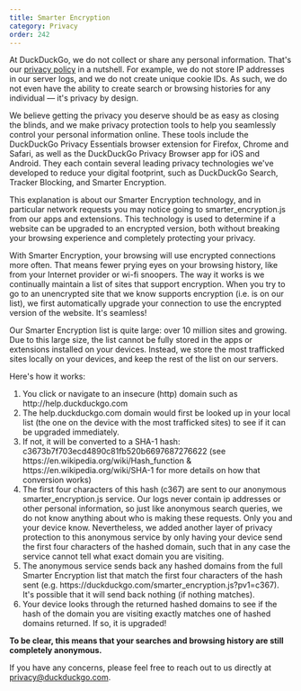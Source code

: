 ```yaml
---
title: Smarter Encryption 
category: Privacy
order: 242
---
```


<p>
    At DuckDuckGo, we do not collect or share any personal information. That's our
    <a href="https://duckduckgo.com/privacy">privacy policy</a> in a nutshell. For
    example, we do not store IP addresses in our server logs, and we do not create
    unique cookie IDs. As such, we do not even have the ability to create search or
    browsing histories for any individual — it's privacy by design.
</p>

<p>
    We believe getting the privacy you deserve should be as easy as closing the
    blinds, and we make privacy protection tools to help you seamlessly control
    your personal information online. These tools include the DuckDuckGo Privacy
    Essentials browser extension for Firefox, Chrome and Safari, as well as the
    DuckDuckGo Privacy Browser app for iOS and Android. They each contain several
    leading privacy technologies we've developed to reduce your digital footprint,
    such as DuckDuckGo Search, Tracker Blocking, and Smarter Encryption. 
</p>

<p>
    This explanation is about our Smarter Encryption technology, and in particular
    network requests you may notice going to smarter_encryption.js from our apps
    and extensions. This technology is used to determine if a website can be upgraded
    to an encrypted version, both without breaking your browsing experience
    and completely protecting your privacy.
</p>

<p>
    With Smarter Encryption, your browsing will use encrypted connections more often.
    That means fewer prying eyes on your browsing history, like from your Internet
    provider or wi-fi snoopers. The way it works is we continually maintain a list
    of sites that support encryption. When you try to go to an unencrypted site that
    we know supports encryption (i.e. is on our list), we first automatically upgrade
    your connection to use the encrypted version of the website. It's seamless!
</p>

<p>
    Our Smarter Encryption list is quite large: over 10 million sites and growing.
    Due to this large size, the list cannot be fully stored in the apps or extensions
    installed on your devices. Instead, we store the most trafficked sites locally on
    your devices, and keep the rest of the list on our servers. 
</p>

<p>
    Here's how it works:
</p>

<ol>
    <li>You click or navigate to an insecure (http) domain such as http://help.duckduckgo.com</li>
    <li>The help.duckduckgo.com domain would first be looked up in your local list (the one on
    the device with the most trafficked sites) to see if it can be upgraded immediately.</li>
    <li>If not, it will be converted to a SHA-1 hash: c3673b7f703ecd4890c81fb520b6697687276622
    (see https://en.wikipedia.org/wiki/Hash_function & https://en.wikipedia.org/wiki/SHA-1 for
    more details on how that conversion works)</li>
    <li>The first four characters of this hash (c367) are sent to our anonymous smarter_encryption.js
    service. Our logs never contain ip addresses or other personal information, so just like
    anonymous search queries, we do not know anything about who is making these requests. Only you
    and your device know. Nevertheless, we added another layer of privacy protection to this
    anonymous service by only having your device send the first four characters of the hashed
    domain, such that in any case the service cannot tell what exact domain you are visiting.</li>
    <li>The anonymous service sends back any hashed domains from the full Smarter Encryption list
    that match the first four characters of the hash sent (e.g. https://duckduckgo.com/smarter_encryption.js?pv1=c367).
    It's possible that it will send back nothing (if nothing matches).</li>
    <li>Your device looks through the returned hashed domains to see if the hash of the domain
    you are visiting exactly matches one of hashed domains returned. If so, it is upgraded!</li>
</ol>

<p>
    <strong>To be clear, this means that your searches and browsing history are still completely anonymous.</strong>
</p>
    If you have any concerns, please feel free to reach out to us directly at
    <a href="mailto:privacy@duckduckgo.com">privacy@duckduckgo.com</a>.
</p>
